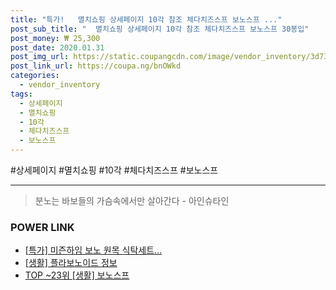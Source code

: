 ```yaml
--- 
title: "특가!   멸치쇼핑 상세페이지 10각 참조 체다치즈스프 보노스프 ..." 
post_sub_title: "  멸치쇼핑 상세페이지 10각 참조 체다치즈스프 보노스프 30봉입" 
post_money: ₩ 25,300 
post_date: 2020.01.31 
post_img_url: https://static.coupangcdn.com/image/vendor_inventory/3d73/1e5829f0781ac0f860e2af558529a8ef7ac447efe3573caa08b11b794087.jpg 
post_link_url: https://coupa.ng/bnOWkd 
categories: 
  - vendor_inventory 
tags: 
  - 상세페이지 
  - 멸치쇼핑 
  - 10각 
  - 체다치즈스프 
  - 보노스프 
--- 
```

  #상세페이지 #멸치쇼핑 #10각 #체다치즈스프 #보노스프 
<hr> 

> 분노는 바보들의 가슴속에서만 살아간다 - 아인슈타인 


### POWER LINK

* <a href="https://blog.naver.com/santokki14/221791730654" target="_blank">[특가] 미즌하임 보노 원목 식탁세트...</a>
* <a href="https://blog.naver.com/santokki14/221764551277" target="_blank"> [생활] 플라보노이드 정보 </a>
* <a href="https://blog.naver.com/an0733/221790897210" target="_blank"> TOP ~23위 [생활] 보노스프</a>
